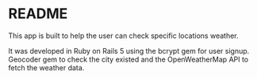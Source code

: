# README

This app is built to help the user can check specific locations weather.

It was developed in Ruby on Rails 5 using the bcrypt gem for user signup. Geocoder gem to check the city existed and the OpenWeatherMap API to fetch the weather data. 
